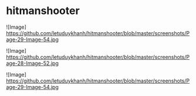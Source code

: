 # hitmanshooter

![Image] https://github.com/letuduykhanh/hitmanshooter/blob/master/screenshots/Page-29-Image-54.jpg

![Image] https://github.com/letuduykhanh/hitmanshooter/blob/master/screenshots/Page-28-Image-52.jpg

![Image] https://github.com/letuduykhanh/hitmanshooter/blob/master/screenshots/Page-29-Image-54.jpg
